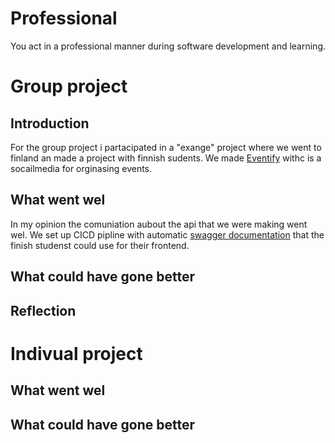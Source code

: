 # Professional
You act in a professional manner during software development and learning.

# Group project
## Introduction
For the group project i partacipated in a "exange" project where we went to finland an made a project with finnish sudents. We made [Eventify](https://github.com/Eeventify/main) withc is a socailmedia for orginasing events.

## What went wel
In my opinion the comuniation aubout the api that we were making went wel. We set up CICD pipline with automatic [swagger documentation](https://eeventify.github.io/main/) that the finish studenst could use for their frontend. 

## What could have gone better


## Reflection


# Indivual project

## What went wel

## What could have gone better